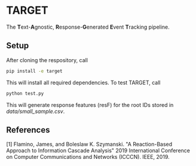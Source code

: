# TARGET

The **T**ext-**A**gnostic, **R**esponse-**G**enerated **E**vent **T**racking pipeline.

## Setup

After cloning the respository, call

```bash
pip install -e target
```

This will install all required dependencies. To test TARGET, call

```bash
python test.py
```

This will generate response features (resF) for the root IDs stored in *data/small_sample.csv*.

## References

[1] Flamino, James, and Boleslaw K. Szymanski. "A Reaction-Based Approach to Information Cascade Analysis" 2019 International Conference on Computer Communications and Networks (ICCCN). IEEE, 2019.